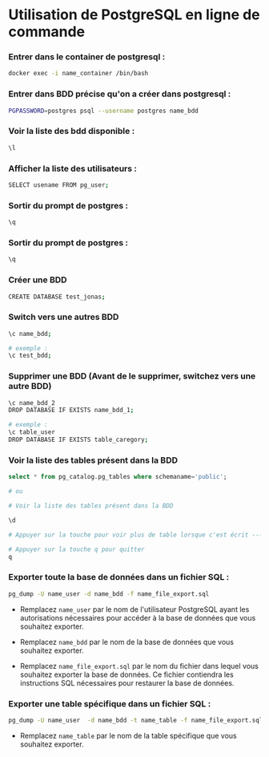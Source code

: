 # Utilisation de PostgreSQL en ligne de commande

### Entrer dans le container de postgresql : 
```bash
docker exec -i name_container /bin/bash
```

### Entrer dans BDD précise qu'on a créer dans postgresql : 
```bash
PGPASSWORD=postgres psql --username postgres name_bdd
```

### Voir la liste des bdd disponible :
```bash
\l
```

### Afficher la liste des utilisateurs :
```bash
SELECT usename FROM pg_user;
```

### Sortir du prompt de postgres :
```bash
\q
```

### Sortir du prompt de postgres :
```bash
\q
```

### Créer une BDD
```bash
CREATE DATABASE test_jonas;
```

### Switch vers une autres BDD
```bash
\c name_bdd;

# exemple :
\c test_bdd;
```


### Supprimer une BDD (Avant de le supprimer, switchez vers une autre BDD)
```bash
\c name_bdd_2
DROP DATABASE IF EXISTS name_bdd_1;

# exemple :
\c table_user
DROP DATABASE IF EXISTS table_caregory;
```


### Voir la liste des tables présent dans la BDD
```sql
select * from pg_catalog.pg_tables where schemaname='public';
```

```bash
# ou

# Voir la liste des tables présent dans la BDD

\d

# Appuyer sur la touche pour voir plus de table lorsque c'est écrit --- more ---

# Appuyer sur la touche q pour quitter
q
```

### Exporter toute la base de données dans un fichier SQL :
```bash
pg_dump -U name_user -d name_bdd -f name_file_export.sql
```

- Remplacez `name_user` par le nom de l'utilisateur PostgreSQL ayant les autorisations nécessaires pour accéder à la base de données que vous souhaitez exporter.

- Remplacez `name_bdd` par le nom de la base de données que vous souhaitez exporter.

- Remplacez `name_file_export.sql` par le nom du fichier dans lequel vous souhaitez exporter la base de données. Ce fichier contiendra les instructions SQL nécessaires pour restaurer la base de données.

### Exporter une table spécifique dans un fichier SQL :
```bash
pg_dump -U name_user  -d name_bdd -t name_table -f name_file_export.sql
```

- Remplacez `name_table` par le nom de la table spécifique que vous souhaitez exporter.